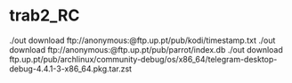 # trab2_RC


./out download ftp://anonymous:@ftp.up.pt/pub/kodi/timestamp.txt
./out download ftp://anonymous:@ftp.up.pt/pub/parrot/index.db
./out download ftp.up.pt/pub/archlinux/community-debug/os/x86_64/telegram-desktop-debug-4.4.1-3-x86_64.pkg.tar.zst
